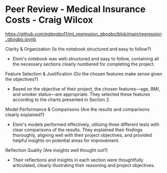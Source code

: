 # Peer Review - Medical Insurance Costs - Craig Wilcox

https://github.com/egbogbo11/ml_regression_gbogbo/blob/main/regression_gbogbo.ipynb

Clarity & Organization (Is the notebook structured and easy to follow?)
- Elom's notebook was well-structured and easy to follow, containing all the necessary sections clearly numbered for completing the project.

Feature Selection & Justification (Do the chosen features make sense given the objectives?)
- Based on the objective of their project, the chosen features—age, BMI, and smoker status—are appropriate. They selected these features according to the charts presented in Section 2.

Model Performance & Comparisons (Are the results and comparisons clearly explained?)
- Elom's models performed effectively, utilizing three different tests with clear comparisons of the results. They explained their findings thoroughly, aligning well with their project objectives, and provided helpful insights on potential areas for improvement.

Reflection Quality (Are insights well thought out?)
- Their reflections and insights in each section were thoughtfully articulated, clearly illustrating their reasoning and project objectives.
